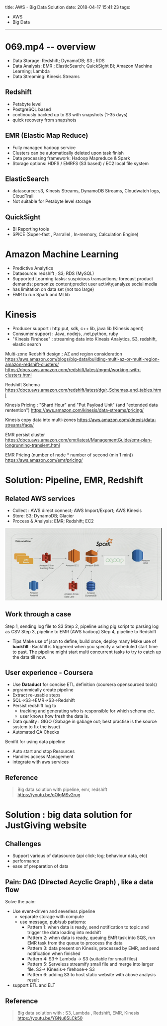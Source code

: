 title: AWS - Big Data Solution
date: 2018-04-17 15:41:23
tags:
- AWS
- Big Data
---


# 069.mp4 -- overview

* Data Storage: Redshift; DynamoDB; S3 ; RDS
* Data Analysis: EMR ; ElasticSearch; QuickSight BI; Amazon Machine Learning; Lambda
* Data Streaming: Kinesis Streams

## Redshift

* Petabyte level
* PostgreSQL based
* continously backed up to S3 with snapshots (1-35 days)
* quick recovery from snapshots

## EMR (Elastic Map Reduce)

* Fully managed hadoop service
* Clusters can be automatically deleted upon task finish
* Data processing framework: Hadoop Mapreduce & Spark
* Storage options:   HDFS /  EMRFS (S3 based) / EC2 local file system

## ElasticSearch

* datasource: s3, Kinesis Streams, DynamoDB Streams, Cloudwatch logs, CloudTrail
* Not suitable for Petabyte level storage

## QuickSight

* BI Reporting tools
* SPICE (Super-fast , Parrallel , In-memory, Calculation Engine)

# Amazon Machine Learning

* Predictive Analytics
* Datasource: redshift ; S3;  RDS (MySQL)
* Supported Learning tasks: suspicious transactions; forecast product demands; personize content;predict user activity;analyze social media
* has limitation on data set (not too large)
* EMR to run Spark and MLlib

# Kinesis

* Producer support : http put, sdk, c++ lib, java lib (Kinesis agent)
* Consumer support : Java, nodejs, .net,python, ruby
* "Kinesis Firehose" : streaming data into Kinesis Analytics, S3, redshift, elastic search

Multi-zone Redshift design ; AZ and region consideration
https://aws.amazon.com/blogs/big-data/building-multi-az-or-multi-region-amazon-redshift-clusters/
https://docs.aws.amazon.com/redshift/latest/mgmt/working-with-clusters.html

Redshift Schema
https://docs.aws.amazon.com/redshift/latest/dg/r_Schemas_and_tables.html

Kinesis Pricing : "Shard Hour" and "Put Payload Unit" (and "extended data rentention")
https://aws.amazon.com/kinesis/data-streams/pricing/

Kinesis copy data into multi-zones
https://aws.amazon.com/kinesis/data-streams/faqs/

EMR persist cluster
https://docs.aws.amazon.com/emr/latest/ManagementGuide/emr-plan-longrunning-transient.html

EMR Pricing (number of node * number of second (min 1 min))
https://aws.amazon.com/emr/pricing/


# Solution: Pipeline, EMR, Redshift

## Related AWS services

* Collect : AWS direct connect; AWS Import/Export; AWS Kinesis
* Store: S3; DynamoDB; Glacier
* Process & Analysis: EMR; Redshift; EC2

![sample big data solution on AWS](https://github.com/racheliurui/markdown/blob/master/Trending/AWS/images/023_BigDataSolutionOnAWS.png?raw=true)

## Work through a case

Step 1, sending log file to S3
Step 2, pipeline using pig script to parsing log as CSV
Step 3, pipeline to EMR (AWS hadoop)
Step 4, pipeline to Redshift


* Tips
Make use of json to define, build once, deploy many
Make use of __backfill__ : Backfill is triggerred when you specify a scheduled start time to past. The pipeline might start multi concurrent tasks to try to catch up the data till now.

## User experience - Coursera

* Use __Dataduct__ for concise ETL definition (coursera opensourced tools)
* prgrammically create pipeline
* Extract re-usable steps
* SQL->S3->EMR->S3->Redshift
* Persist redshift log to
  * tracking and generating who is responsible for which schema etc.
  * user knows how fresh the data is.
* Data quality : GIGO (Gabage in gabage out; best practise is the source system to fix the issue)
* Automated QA Checks

Benifit for using data pipeline
* Auto start and stop Resources
* Handles access Management
* integrate with aws services



## Reference

> Big data solution with pipeline, emr, redshift
https://youtu.be/oOIgMSv2rug


# Solution :  big data solution for JustGiving website

## Challenges

* Support various of datasource (api click; log; behaviour data, etc)
* performance
* ease of preparation of data

## Pain: DAG (Directed Acyclic Graph) , like a data flow

Solve the pain:
* Use event-driven and severless pipeline
   * separate storage with compute
   * use message, pub/sub patterns:
      * Pattern 1: when data is ready, send notification to topic and trigger the data loading into redshift
      * Pattern 2: when data is ready, queuing EMR task into SQS, run EMR task from the queue to prcocess the data
      * Pattern 3: data present on Kinesis, processed by EMR, and send notification when finished
      * Pattern 4: S3-> Lambda -> S3 (suitable for small files)
      * Pattern 5: Serveless streamify small file and merge into larger file. S3-> Kinesis-> firehose-> S3
      * Pattern 6: adding S3 to host static website with above analysis result
* support ETL and ELT



## Reference

> Big data solution with : S3, Lambda , Redshift, EMR, Kinesis
https://youtu.be/YGNu6SLCk50
